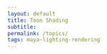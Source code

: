 ```yaml
---
layout: default
title: Toon Shading
subtitle:
permalink: /topics/
tags: maya-lighting-rendering
---
```




